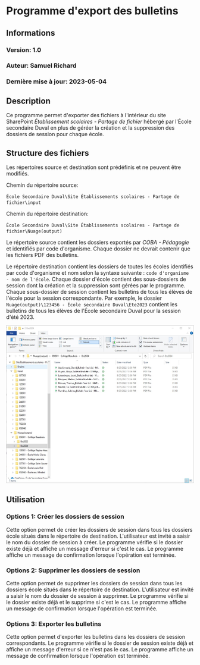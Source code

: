 # Programme d'export des bulletins

## Informations

### Version: 1.0

### Auteur: Samuel Richard

### Dernière mise à jour: 2023-05-04

## Description

Ce programme permet d'exporter des fichiers à l'intérieur du site SharePoint _Établissement scolaires - Partage de fichier_ hébergé par l'École secondaire Duval en plus de géréer la création et la suppression des dossiers de session pour chaque école.

## Structure des fichiers

Les répertoires source et destination sont prédéfinis et ne peuvent être modifiés.

Chemin du répertoire source:  

```
École Secondaire Duval\Site Établissements scolaires - Partage de fichier\input
```

Chemin du répertoire destination:  

```
École Secondaire Duval\Site Établissements scolaires - Partage de fichier\Nuage(output)
```

Le répertoire source contient les dossiers exportés par _COBA - Pédagogie_ et identifiés par code d'organisme. Chaque dossier ne devrait contenir que les fichiers PDF des bulletins.

Le répertoire destination contient les dossiers de toutes les écoles identifiés par code d'organisme et nom selon la syntaxe suivante : `code d'organisme - nom de l'école`. Chaque dossier d'école contient des sous-dossiers de session dont la création et la suppression sont gérées par le programme. Chaque sous-dossier de session contient les bulletins de tous les élèves de l'école pour la session correspondante. Par exemple, le dossier `Nuage(output)\123456 - École secondaire Duval\Ete2023` contient les bulletins de tous les élèves de l'École secondaire Duval pour la session d'été 2023.

<img
src="./assets/Capture_Structure.jpg"
title="structure du répertoire"
/>

## Utilisation

### Options 1: Créer les dossiers de session

Cette option permet de créer les dossiers de session dans tous les dossiers école situés dans le répertoire de destination. L'utilisateur est invité a saisir le nom du dossier de session à créer. Le programme vérifie si le dossier existe déjà et affiche un message d'erreur si c'est le cas. Le programme affiche un message de confirmation lorsque l'opération est terminée.

### Options 2: Supprimer les dossiers de session

Cette option permet de supprimer les dossiers de session dans tous les dossiers école situés dans le répertoire de destination. L'utilisateur est invité a saisir le nom du dossier de session à supprimer. Le programme vérifie si le dossier existe déjà et le supprime si c'est le cas. Le programme affiche un message de confirmation lorsque l'opération est terminée.

### Options 3: Exporter les bulletins

Cette option permet d'exporter les bulletins dans les dossiers de session correspondants. Le programme vérifie si le dossier de session existe déjà et affiche un message d'erreur si ce n'est pas le cas. Le programme affiche un message de confirmation lorsque l'opération est terminée.
